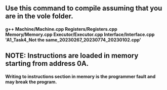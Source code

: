 ## Use this command to compile assuming that you are in the vole folder.

#### g++ Machine/Machine.cpp Registers/Registers.cpp Memory/Memory.cpp Executor/Executor.cpp Interface/Interface.cpp 'A1_Task4_Not the same_20230267_20230774_20230102.cpp'

## NOTE: Instructions are loaded in memory starting from address 0A.

#### Writing to instructions section in memory is the programmer fault and may break the program.

